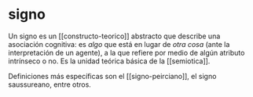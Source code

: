 # signo
Un signo es un [[constructo-teorico]] abstracto que describe una asociación cognitiva: es *algo* que está en lugar de *otra cosa* (ante la interpretación de un agente), a la que refiere por medio de algún atributo intrínseco o no. Es la unidad teórica básica de la [[semiotica]].

Definiciones más específicas son el [[signo-peirciano]], el signo saussureano, entre otros.
